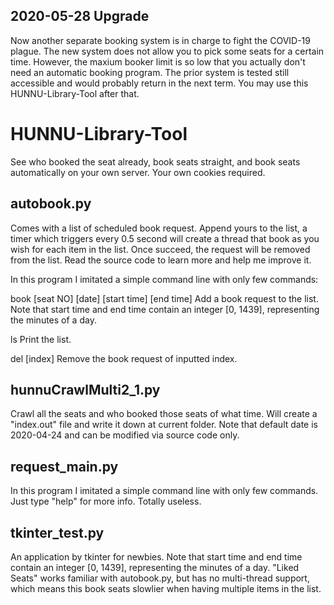 ## 2020-05-28 Upgrade

Now another separate booking system is in charge to fight the COVID-19 plague. The new system does not allow you to pick some seats for a certain time. However, the maxium booker limit is so low that you actually don't need an automatic booking program. 
The prior system is tested still accessible and would probably return in the next term. You may use this HUNNU-Library-Tool after that.



# HUNNU-Library-Tool
See who booked the seat already, book seats straight, and book seats automatically on your own server. Your own cookies required.

## autobook.py
Comes with a list of scheduled book request. Append yours to the list, a timer which triggers every 0.5 second will create a thread that book as you wish for each item in the list. Once succeed, the request will be removed from the list.
Read the source code to learn more and help me improve it.

In this program I imitated a simple command line with only few commands:

  book [seat NO] [date] [start time] [end time]
    Add a book request to the list. Note that start time and end time contain an integer [0, 1439], representing the minutes of a day.
  
  ls
    Print the list.
    
  del [index]
    Remove the book request of inputted index.
    
## hunnuCrawlMulti2_1.py
Crawl all the seats and who booked those seats of what time. Will create a "index.out" file and write it down at current folder.
Note that default date is 2020-04-24 and can be modified via source code only.

## request_main.py
In this program I imitated a simple command line with only few commands. Just type "help" for more info. Totally useless.

## tkinter_test.py
An application by tkinter for newbies. Note that start time and end time contain an integer [0, 1439], representing the minutes of a day.
"Liked Seats" works familiar with autobook.py, but has no multi-thread support, which means this book seats slowlier when having multiple
items in the list.
